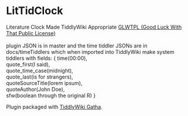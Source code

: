 # LitTidClock

 Literature Clock Made TiddlyWiki Appropriate <a href="https://github.com/me-shaon/GLWTPL">GLWTPL (Good Luck With That Public License)</a>
<br><br>
plugin JSON is in master and the time tiddler JSONs are in docs/timeTiddlers which when imported into TiddlyWiki make system tiddlers with fields:
{ time(00:00),<br>
quote_first(I said),<br>
quote_time_case(midnight),<br>
quote_last(is for strangers),<br>
quoteSourceTitle(lorem ipsum),<br>
quoteAuthor(John Doe),<br>
sfw(boolean through the original R) }<br>

Plugin packaged with <a href="https://github.com/kookma/TW-Gatha">TiddlyWiki Gatha</a>.

